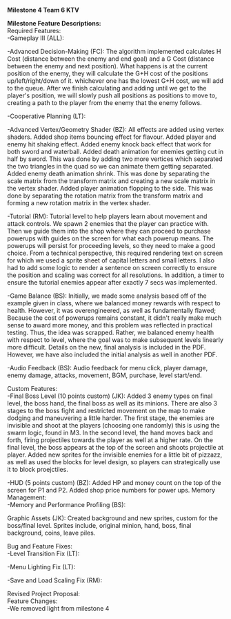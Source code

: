 **Milestone 4 Team 6 KTV**

**Milestone Feature Descriptions:**  
Required Features:  
-Gameplay III (ALL):

-Advanced Decision-Making (FC): The algorithm implemented calculates H Cost (distance between the enemy and end goal) and a G Cost (distance between the enemy and next position). What happens is at the current position of the enemy, they will calculate the G+H cost of the positions up/left/right/down of it. whichever one has the lowest G+H cost, we will add to the queue. After we finish calculating and adding until we get to the player's position, we will slowly push all positions as positions to move to, creating a path to the player from the enemy that the enemy follows.

-Cooperative Planning (LT):

-Advanced Vertex/Geometry Shader (BZ): All effects are added using vertex shaders. Added shop items bouncing effect for flavour. Added player and enemy hit shaking effect. Added enemy knock back effect that work for both sword and waterball. Added death animation for enemies getting cut in half by sword. This was done by adding two more vertices which separated the two triangles in the quad so we can animate them getting separated. Added enemy death animation shrink. This was done by separating the scale matrix from the transform matrix and creating a new scale matrix in the vertex shader. Added player animation flopping to the side. This was done by separating the rotation matrix from the transform matrix and forming a new rotation matrix in the vertex shader.

-Tutorial (RM):
Tutorial level to help players learn about movement and attack controls. We spawn 2 enemies that the player can practice with. Then we guide them into the shop 
where they can proceed to purchase powerups with guides on the screen for what each powerup means. The powerups will persist for proceeding levels, so they need 
to make a good choice. From a technical perspective, this required rendering text on screen for which we used a sprite sheet of capital letters and small letters. 
I also had to add some logic to render a sentence on screen correctly to ensure the position and scaling was correct for all resolutions. In addition, a timer to ensure the 
tutorial enemies appear after exactly 7 secs was implemented. 

-Game Balance (BS): Initially, we made some analysis based off of the example given in class, where we balanced money rewards with respect to health. However, it was overengineered, as well as fundamentally flawed; Because the cost of powerups remains constant, it didn't really make much sense to award more money, and this problem was reflected in practical testing. Thus, the idea was scrapped. Rather, we balanced enemy health with respect to level, where the goal was to make subsequent levels linearly more difficult. Details on the new, final analysis is included in the PDF. However, we have also included the initial analysis as well in another PDF.

-Audio Feedback (BS): Audio feedback for menu click, player damage, enemy damage, attacks, movement, BGM, purchase, level start/end.

Custom Features:  
-Final Boss Level (10 points custom) (JK): Added 3 enemy types on final level, the boss hand, the final boss as well as its minions. There are also 3 stages to the boss fight and restricted movement on the map to make dodging and maneuvering a little harder. The first stage, the enemies are invisible and shoot at the players (choosing one randomly) this is using the swarm logic, found in M3. In the second level, the hand moves back and forth, firing projectiles towards the player as well at a higher rate. On the final level, the boss appears at the top of the screen and shoots projectile at player. Added new sprites for the invisible enemies for a little bit of pizzazz, as well as used the blocks for level design, so players can strategically use it to block proejctiles.

-HUD (5 points custom) (BZ): Added HP and money count on the top of the screen for P1 and P2. Added shop price numbers for power ups.
Memory Management:  
-Memory and Performance Profiling (BS):

Graphic Assets (JK):  Created background and new sprites, custom for the boss/final level. Sprites include, original minion, hand, boss, final background, coins, leave piles.

Bug and Feature Fixes:  
-Level Transition Fix (LT):

-Menu Lighting Fix (LT):

-Save and Load Scaling Fix (RM):

Revised Project Proposal:  
Feature Changes:  
-We removed light from milestone 4

